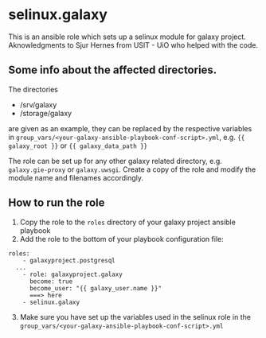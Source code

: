 # selinux.galaxy
This is an ansible role which sets up a selinux module for galaxy project. Aknowledgments to Sjur Hernes from USIT - UiO who helped with the code.

## Some info about the affected directories.

The directories

  * /srv/galaxy
  * /storage/galaxy

are given as an example, they can be replaced by the respective variables in `group_vars/<your-galaxy-ansible-playbook-conf-script>.yml`, e.g. `{{ galaxy_root }}` or `{{ galaxy_data_path }}`

The role can be set up for any other galaxy related directory, e.g. `galaxy.gie-proxy` or `galaxy.uwsgi`. Create a copy of the role and modify the module name and filenames accordingly.
 
## How to run the role

1. Copy the role to the `roles` directory of your galaxy project ansible playbook
2. Add the role to the bottom of your playbook configuration file:

```
roles:
    - galaxyproject.postgresql
  ...
    - role: galaxyproject.galaxy
      become: true
      become_user: "{{ galaxy_user.name }}"
      ===> here
    - selinux.galaxy
```

3. Make sure you have set up the variables used in the selinux role in the `group_vars/<your-galaxy-ansible-playbook-conf-script>.yml`
